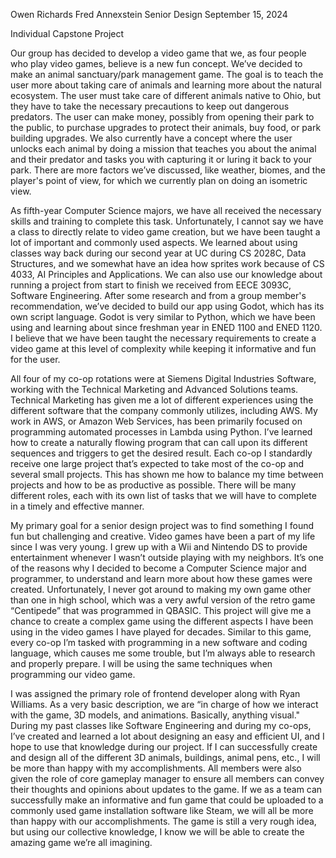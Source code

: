 Owen Richards
Fred Annexstein
Senior Design
September 15, 2024

Individual Capstone Project

Our group has decided to develop a video game that we, as four people who play video 
games, believe is a new fun concept. We’ve decided to make an animal sanctuary/park 
management game. The goal is to teach the user more about taking care of animals and learning 
more about the natural ecosystem. The user must take care of different animals native to Ohio, 
but they have to take the necessary precautions to keep out dangerous predators. The user can 
make money, possibly from opening their park to the public, to purchase upgrades to protect 
their animals, buy food, or park building upgrades. We also currently have a concept where the 
user unlocks each animal by doing a mission that teaches you about the animal and their predator 
and tasks you with capturing it or luring it back to your park. There are more factors we’ve 
discussed, like weather, biomes, and the player's point of view, for which we currently plan on 
doing an isometric view.

As fifth-year Computer Science majors, we have all received the necessary skills and 
training to complete this task. Unfortunately, I cannot say we have a class to directly relate to 
video game creation, but we have been taught a lot of important and commonly used aspects. We 
learned about using classes way back during our second year at UC during CS 2028C, Data 
Structures, and we somewhat have an idea how sprites work because of CS 4033, AI Principles 
and Applications. We can also use our knowledge about running a project from start to finish we 
received from EECE 3093C, Software Engineering. After some research and from a group 
member's recommendation, we’ve decided to build our app using Godot, which has its own 
script language. Godot is very similar to Python, which we have been using and learning about 
since freshman year in ENED 1100 and ENED 1120. I believe that we have been taught the 
necessary requirements to create a video game at this level of complexity while keeping it 
informative and fun for the user.

All four of my co-op rotations were at Siemens Digital Industries Software, working with 
the Technical Marketing and Advanced Solutions teams. Technical Marketing has given me a lot 
of different experiences using the different software that the company commonly utilizes, 
including AWS. My work in AWS, or Amazon Web Services, has been primarily focused on 
programming automated processes in Lambda using Python. I’ve learned how to create a 
naturally flowing program that can call upon its different sequences and triggers to get the 
desired result. Each co-op I standardly receive one large project that’s expected to take most of 
the co-op and several small projects. This has shown me how to balance my time between 
projects and how to be as productive as possible. There will be many different roles, each with its 
own list of tasks that we will have to complete in a timely and effective manner.

My primary goal for a senior design project was to find something I found fun but 
challenging and creative. Video games have been a part of my life since I was very young. I grew 
up with a Wii and Nintendo DS to provide entertainment whenever I wasn’t outside playing with 
my neighbors. It’s one of the reasons why I decided to become a Computer Science major and 
programmer, to understand and learn more about how these games were created. Unfortunately, I 
never got around to making my own game other than one in high school, which was a very awful 
version of the retro game “Centipede” that was programmed in QBASIC. This project will give 
me a chance to create a complex game using the different aspects I have been using in the video 
games I have played for decades. Similar to this game, every co-op I’m tasked with 
programming in a new software and coding language, which causes me some trouble, but I’m 
always able to research and properly prepare. I will be using the same techniques when 
programming our video game.

I was assigned the primary role of frontend developer along with Ryan Williams. As a 
very basic description, we are “in charge of how we interact with the game, 3D models, and 
animations. Basically, anything visual." During my past classes like Software Engineering and 
during my co-ops, I’ve created and learned a lot about designing an easy and efficient UI, and I 
hope to use that knowledge during our project. If I can successfully create and design all of the 
different 3D animals, buildings, animal pens, etc., I will be more than happy with my 
accomplishments. All members were also given the role of core gameplay manager to ensure all 
members can convey their thoughts and opinions about updates to the game. If we as a team can 
successfully make an informative and fun game that could be uploaded to a commonly used 
game installation software like Steam, we will all be more than happy with our accomplishments. 
The game is still a very rough idea, but using our collective knowledge, I know we will be able 
to create the amazing game we’re all imagining.
